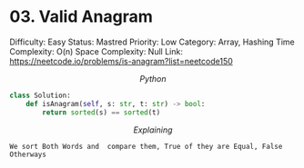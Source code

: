 # 03. Valid Anagram

Difficulty: Easy
Status: Mastred
Priority: Low
Category: Array, Hashing
Time Complexity: O(n)
Space Complexity: Null
Link: https://neetcode.io/problems/is-anagram?list=neetcode150

$$
Python
$$

```python
class Solution:
    def isAnagram(self, s: str, t: str) -> bool:
        return sorted(s) == sorted(t)
```

$$
Explaining
$$

```
We sort Both Words and  compare them, True of they are Equal, False Otherways
```